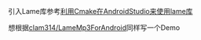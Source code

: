 引入Lame库参考[利用Cmake在AndroidStudio来使用lame库](https://www.jianshu.com/p/065bfe6d3ec2)  

想根据[clam314/LameMp3ForAndroid](https://github.com/clam314/LameMp3ForAndroid)同样写一个Demo